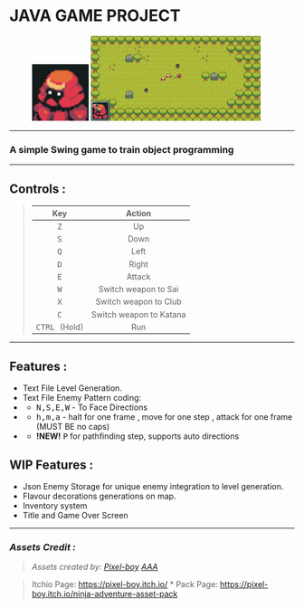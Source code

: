# JAVA GAME PROJECT
<figure>
<img src="/Game/Sprites/Characters/RedNinja3/Faceset.png" width="100" height="100">
<img src="/Application/Still.png" width="300" height="150">
</figure>

***
### A simple Swing game to train object programming

***
## Controls :

>|          Key           |         Action         |
>|:----------------------:|:----------------------:|
>|     <kbd>Z </kbd>      |           Up           |
>|         <kbd>S         |          Down          |
>|         <kbd>Q         |          Left          |
>|         <kbd>D         |          Right         |
>|         <kbd>E         |         Attack         |
>|         <kbd>W         |  Switch weapon to Sai  |
>|        <kbd> X         |  Switch weapon to Club |
>|        <kbd> C         | Switch weapon to Katana |
>| <kbd>CTRL </kbd>(Hold) |      Run         |

***
## Features :
* Text File Level Generation.
* Text File Enemy Pattern coding:
*  * <kbd>N,S,E,W</kbd> - To Face Directions
*   * <kbd>h,m,a</kbd> - halt for one frame , move for one step , attack for one frame (MUST BE no caps)
* * **!NEW!** <kbd>P</kbd> for pathfinding step, supports auto directions
## WIP Features :
* Json Enemy Storage for unique enemy integration to level generation.
* Flavour decorations generations on map.
* Inventory system
* Title and Game Over Screen
***
### *Assets Credit :*
>*Assets created by:*
> *[Pixel-boy](https://pixel-boy.itch.io/)
>[AAA](https://www.instagram.com/challenger.aaa/?hl=fr)*


>Itchio Page:  https://pixel-boy.itch.io/ *
>Pack Page: https://pixel-boy.itch.io/ninja-adventure-asset-pack

